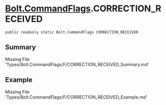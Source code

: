 # [Bolt.CommandFlags](Types/Bolt.CommandFlags.md).CORRECTION_RECEIVED
`public readonly static Bolt.CommandFlags CORRECTION_RECEIVED`
## Summary
Missing File 'Types/Bolt.CommandFlags/F/CORRECTION_RECEIVED_Summary.md'
## Example
Missing File 'Types/Bolt.CommandFlags/F/CORRECTION_RECEIVED_Example.md'
